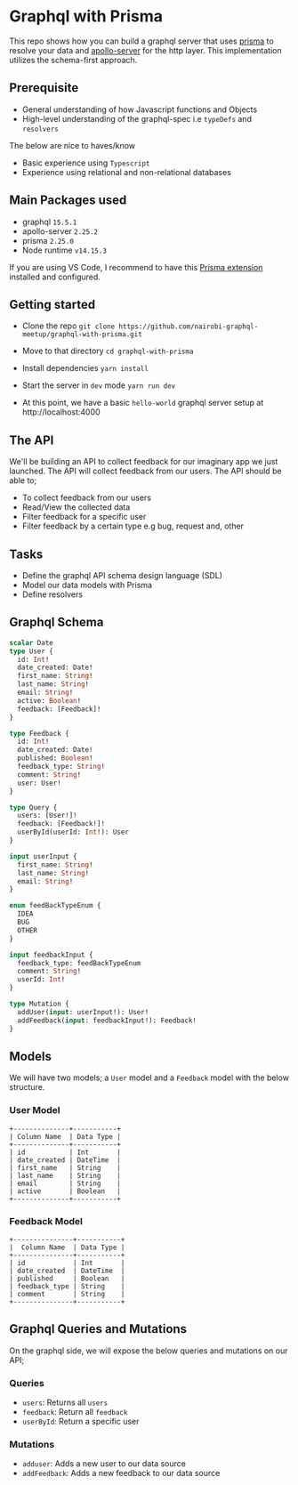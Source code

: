 # Graphql with Prisma

This repo shows how you can build a graphql server that uses [prisma](https://www.prisma.io/?utm_source=Prisma%20Ambassador&utm_medium=Blog%20post&utm_campaign=Prisma%20AP%20Joey%20Ng%27ethe) to resolve your data and [apollo-server](https://github.com/apollographql/apollo-server) for the http layer. This implementation utilizes the schema-first approach.

## Prerequisite

- General understanding of how Javascript functions and Objects
- High-level understanding of the graphql-spec i.e `typeDefs` and `resolvers`

The below are nice to haves/know

- Basic experience using `Typescript`
- Experience using relational and non-relational databases

## Main Packages used

- graphql `15.5.1`
- apollo-server `2.25.2`
- prisma `2.25.0`
- Node runtime `v14.15.3`

If you are using VS Code, I recommend to have this [Prisma extension](https://marketplace.visualstudio.com/items?itemName=Prisma.prisma) installed and configured.

## Getting started

- Clone the repo `git clone https://github.com/nairobi-graphql-meetup/graphql-with-prisma.git`

- Move to that directory `cd graphql-with-prisma`

- Install dependencies `yarn install`

- Start the server in `dev` mode `yarn run dev`

- At this point, we have a basic `hello-world` graphql server setup at http://localhost:4000

## The API

We'll be building an API to collect feedback for our imaginary app we just launched. The API will collect feedback from our users. The API should be able to;

- To collect feedback from our users
- Read/View the collected data
- Filter feedback for a specific user
- Filter feedback by a certain type e.g bug, request and, other

## Tasks

- Define the graphql API schema design language (SDL)
- Model our data models with Prisma
- Define resolvers

## Graphql Schema

```graphql
scalar Date
type User {
  id: Int!
  date_created: Date!
  first_name: String!
  last_name: String!
  email: String!
  active: Boolean!
  feedback: [Feedback]!
}

type Feedback {
  id: Int!
  date_created: Date!
  published: Boolean!
  feedback_type: String!
  comment: String!
  user: User!
}

type Query {
  users: [User!]!
  feedback: [Feedback!]!
  userById(userId: Int!): User
}

input userInput {
  first_name: String!
  last_name: String!
  email: String!
}

enum feedBackTypeEnum {
  IDEA
  BUG
  OTHER
}

input feedbackInput {
  feedback_type: feedBackTypeEnum
  comment: String!
  userId: Int!
}

type Mutation {
  addUser(input: userInput!): User!
  addFeedback(input: feedbackInput!): Feedback!
}
```

## Models

We will have two models; a `User` model and a `Feedback` model with the below structure.

### User Model

```
+--------------+-----------+
| Column Name  | Data Type |
+--------------+-----------+
| id           | Int       |
| date_created | DateTime  |
| first_name   | String    |
| last_name    | String    |
| email        | String    |
| active       | Boolean   |
+--------------+-----------+

```

### Feedback Model

```
+---------------+-----------+
|  Column Name  | Data Type |
+---------------+-----------+
| id            | Int       |
| date_created  | DateTime  |
| published     | Boolean   |
| feedback_type | String    |
| comment       | String    |
+---------------+-----------+
```

## Graphql Queries and Mutations

On the graphql side, we will expose the below queries and mutations on our API;

### Queries

- `users`: Returns all `users`
- `feedback`: Return all `feedback`
- `userById`: Return a specific user

### Mutations

- `adduser`: Adds a new user to our data source
- `addFeedback`: Adds a new feedback to our data source
